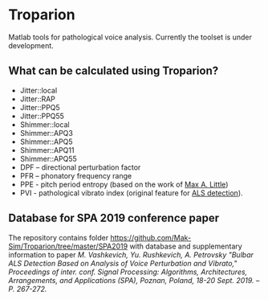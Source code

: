 # Troparion
Matlab tools for pathological voice analysis. Currently the toolset is under development. 

## What can be calculated using **Troparion**?
* Jitter::local
* Jitter::RAP
* Jitter::PPQ5
* Jitter::PPQ55
* Shimmer::local
* Shimmer::APQ3
* Shimmer::APQ5
* Shimmer::APQ11
* Shimmer::APQ55
* DPF – directional perturbation factor
* PFR – phonatory frequency range
* PPE - pitch period entropy (based on the work of [Max A. Little](<https://ieeexplore.ieee.org/document/4636708>))
* PVI - pathological vibrato index (original feature for [ALS detection](<https://www.bsuir.by/m/12_100229_1_139167.pdf>)).

## Database for SPA 2019 conference paper
The repository contains folder https://github.com/Mak-Sim/Troparion/tree/master/SPA2019 with database and supplementary information to paper _M. Vashkevich, Yu. Rushkevich, A. Petrovsky "Bulbar ALS Detection Based on Analysis of Voice Perturbation and Vibrato," Proceedings of inter. conf. Signal Processing: Algorithms, Architectures, Arrangements, and Applications (SPA), Poznan, Poland, 18-20 Sept. 2019. – P. 267-272._
